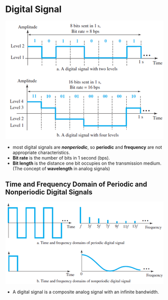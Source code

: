 # Digital Signal
![](fig/digital-signal.png)
- most digital signals are ___nonperiodic___, so __periodic__ and __frequency__ are not appropriate characteristics.
- __Bit rate__ is the number of bits in 1 second (bps).
- __Bit length__ is the distance one bit occupies on the transmission medium. (The concept of __wavelength__ in analog signals)

## Time and Frequency Domain of Periodic and Nonperiodic Digital Signals
![](fig/digital-signal-2.png)
- A digital signal is a composite analog signal with an infinite bandwidth.
